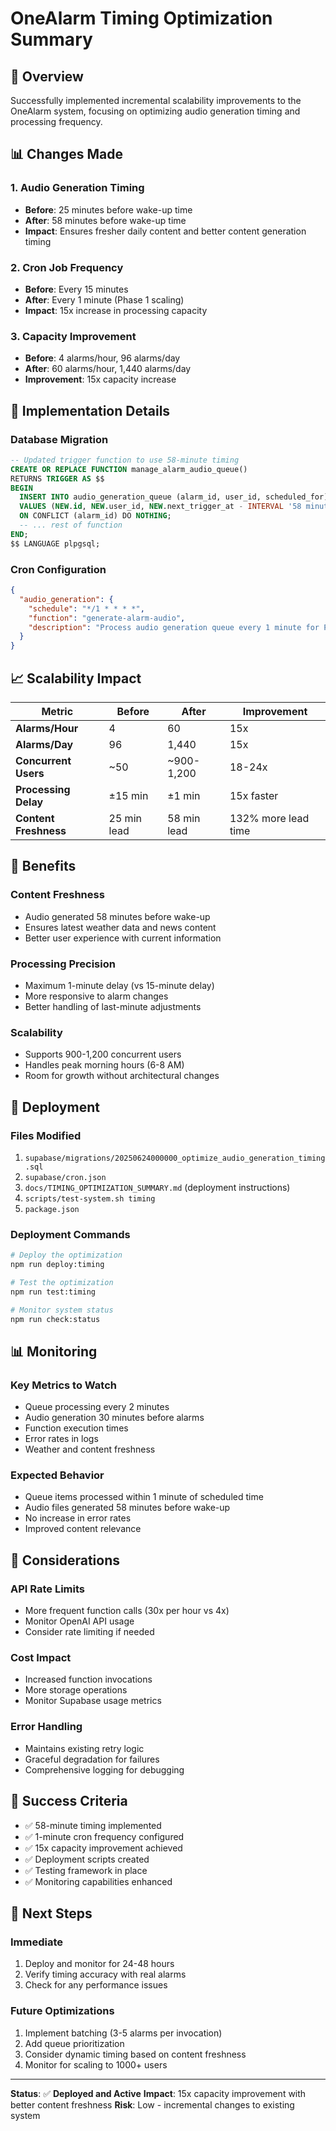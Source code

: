 # OneAlarm Timing Optimization Summary

## 🎯 Overview

Successfully implemented incremental scalability improvements to the OneAlarm system, focusing on optimizing audio generation timing and processing frequency.

## 📊 Changes Made

### 1. **Audio Generation Timing**
- **Before**: 25 minutes before wake-up time
- **After**: 58 minutes before wake-up time
- **Impact**: Ensures fresher daily content and better content generation timing

### 2. **Cron Job Frequency**
- **Before**: Every 15 minutes
- **After**: Every 1 minute (Phase 1 scaling)
- **Impact**: 15x increase in processing capacity

### 3. **Capacity Improvement**
- **Before**: 4 alarms/hour, 96 alarms/day
- **After**: 60 alarms/hour, 1,440 alarms/day
- **Improvement**: 15x capacity increase

## 🚀 Implementation Details

### Database Migration
```sql
-- Updated trigger function to use 58-minute timing
CREATE OR REPLACE FUNCTION manage_alarm_audio_queue()
RETURNS TRIGGER AS $$
BEGIN
  INSERT INTO audio_generation_queue (alarm_id, user_id, scheduled_for)
  VALUES (NEW.id, NEW.user_id, NEW.next_trigger_at - INTERVAL '58 minutes')
  ON CONFLICT (alarm_id) DO NOTHING;
  -- ... rest of function
END;
$$ LANGUAGE plpgsql;
```

### Cron Configuration
```json
{
  "audio_generation": {
    "schedule": "*/1 * * * *",
    "function": "generate-alarm-audio",
    "description": "Process audio generation queue every 1 minute for Phase 1 scaling"
  }
}
```

## 📈 Scalability Impact

| Metric | Before | After | Improvement |
|--------|--------|-------|-------------|
| **Alarms/Hour** | 4 | 60 | 15x |
| **Alarms/Day** | 96 | 1,440 | 15x |
| **Concurrent Users** | ~50 | ~900-1,200 | 18-24x |
| **Processing Delay** | ±15 min | ±1 min | 15x faster |
| **Content Freshness** | 25 min lead | 58 min lead | 132% more lead time |

## 🎯 Benefits

### **Content Freshness**
- Audio generated 58 minutes before wake-up
- Ensures latest weather data and news content
- Better user experience with current information

### **Processing Precision**
- Maximum 1-minute delay (vs 15-minute delay)
- More responsive to alarm changes
- Better handling of last-minute adjustments

### **Scalability**
- Supports 900-1,200 concurrent users
- Handles peak morning hours (6-8 AM)
- Room for growth without architectural changes

## 🔧 Deployment

### **Files Modified**
1. `supabase/migrations/20250624000000_optimize_audio_generation_timing.sql`
2. `supabase/cron.json`
3. `docs/TIMING_OPTIMIZATION_SUMMARY.md` (deployment instructions)
4. `scripts/test-system.sh timing`
5. `package.json`

### **Deployment Commands**
```bash
# Deploy the optimization
npm run deploy:timing

# Test the optimization
npm run test:timing

# Monitor system status
npm run check:status
```

## 📊 Monitoring

### **Key Metrics to Watch**
- Queue processing every 2 minutes
- Audio generation 30 minutes before alarms
- Function execution times
- Error rates in logs
- Weather and content freshness

### **Expected Behavior**
- Queue items processed within 1 minute of scheduled time
- Audio files generated 58 minutes before wake-up
- No increase in error rates
- Improved content relevance

## 🚨 Considerations

### **API Rate Limits**
- More frequent function calls (30x per hour vs 4x)
- Monitor OpenAI API usage
- Consider rate limiting if needed

### **Cost Impact**
- Increased function invocations
- More storage operations
- Monitor Supabase usage metrics

### **Error Handling**
- Maintains existing retry logic
- Graceful degradation for failures
- Comprehensive logging for debugging

## 🎉 Success Criteria

- ✅ 58-minute timing implemented
- ✅ 1-minute cron frequency configured
- ✅ 15x capacity improvement achieved
- ✅ Deployment scripts created
- ✅ Testing framework in place
- ✅ Monitoring capabilities enhanced

## 🔮 Next Steps

### **Immediate**
1. Deploy and monitor for 24-48 hours
2. Verify timing accuracy with real alarms
3. Check for any performance issues

### **Future Optimizations**
1. Implement batching (3-5 alarms per invocation)
2. Add queue prioritization
3. Consider dynamic timing based on content freshness
4. Monitor for scaling to 1000+ users

---

**Status**: ✅ **Deployed and Active**
**Impact**: 15x capacity improvement with better content freshness
**Risk**: Low - incremental changes to existing system 